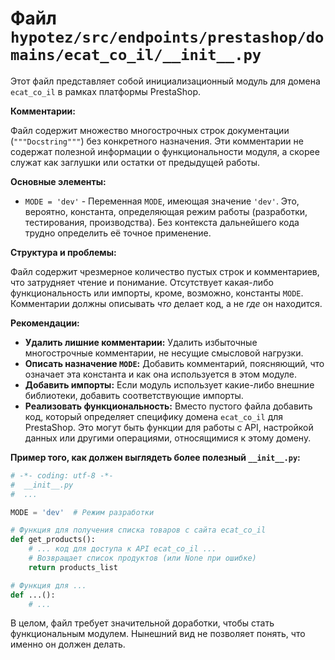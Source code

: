 # Файл `hypotez/src/endpoints/prestashop/domains/ecat_co_il/__init__.py`

Этот файл представляет собой инициализационный модуль для домена `ecat_co_il` в рамках платформы PrestaShop.

**Комментарии:**

Файл содержит множество многострочных строк документации (`"""Docstring"""`) без конкретного назначения.  Эти комментарии не содержат полезной информации о функциональности модуля, а скорее служат как заглушки или остатки от предыдущей работы.

**Основные элементы:**

- `MODE = 'dev'` - Переменная `MODE`, имеющая значение `'dev'`.  Это, вероятно, константа, определяющая режим работы (разработки, тестирования, производства).  Без контекста дальнейшего кода трудно определить её точное применение.

**Структура и проблемы:**

Файл содержит чрезмерное количество пустых строк и комментариев, что затрудняет чтение и понимание. Отсутствует какая-либо функциональность или импорты, кроме, возможно, константы `MODE`.  Комментарии должны описывать *что* делает код, а не *где* он находится.

**Рекомендации:**

- **Удалить лишние комментарии:** Удалить избыточные многострочные комментарии, не несущие смысловой нагрузки.
- **Описать назначение `MODE`:** Добавить комментарий, поясняющий, что означает эта константа и как она используется в этом модуле.
- **Добавить импорты:**  Если модуль использует какие-либо внешние библиотеки, добавить соответствующие импорты.
- **Реализовать функциональность:** Вместо пустого файла добавить код, который определяет специфику домена `ecat_co_il` для PrestaShop. Это могут быть функции для работы с API, настройкой данных или другими операциями, относящимися к этому домену.

**Пример того, как должен выглядеть более полезный `__init__.py`:**

```python
# -*- coding: utf-8 -*-
#  __init__.py
#  ...

MODE = 'dev'  # Режим разработки

# Функция для получения списка товаров с сайта ecat_co_il
def get_products():
    # ... код для доступа к API ecat_co_il ...
    # Возвращает список продуктов (или None при ошибке)
    return products_list

# Функция для ...
def ...():
    # ...
```

В целом, файл требует значительной доработки, чтобы стать функциональным модулем.  Нынешний вид не позволяет понять, что именно он должен делать.